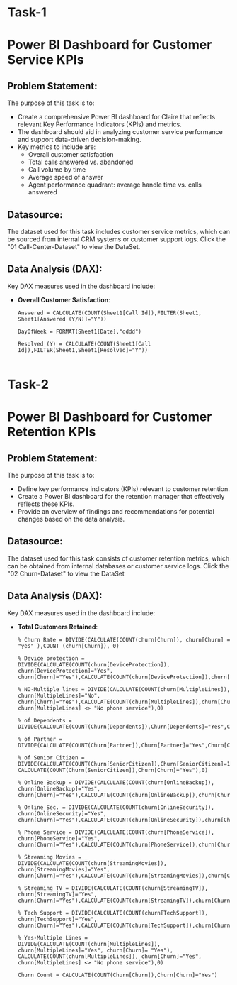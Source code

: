 # Task-1
# Power BI Dashboard for Customer Service KPIs

## Problem Statement:
The purpose of this task is to:
- Create a comprehensive Power BI dashboard for Claire that reflects relevant Key Performance Indicators (KPIs) and metrics.
- The dashboard should aid in analyzing customer service performance and support data-driven decision-making.
- Key metrics to include are:
  - Overall customer satisfaction
  - Total calls answered vs. abandoned
  - Call volume by time
  - Average speed of answer
  - Agent performance quadrant: average handle time vs. calls answered

## Datasource:
The dataset used for this task includes customer service metrics, which can be sourced from internal CRM systems or customer support logs.
Click the "01 Call-Center-Dataset" to view the DataSet.


## Data Analysis (DAX):
Key DAX measures used in the dashboard include:
- **Overall Customer Satisfaction**:
  ```dax
  Answered = CALCULATE(COUNT(Sheet1[Call Id]),FILTER(Sheet1, Sheet1[Answered (Y/N)]="Y"))
  
  DayOfWeek = FORMAT(Sheet1[Date],"dddd")
  
  Resolved (Y) = CALCULATE(COUNT(Sheet1[Call Id]),FILTER(Sheet1,Sheet1[Resolved]="Y"))


# Task-2
  # Power BI Dashboard for Customer Retention KPIs

## Problem Statement:
The purpose of this task is to:
- Define key performance indicators (KPIs) relevant to customer retention.
- Create a Power BI dashboard for the retention manager that effectively reflects these KPIs.
- Provide an overview of findings and recommendations for potential changes based on the data analysis.

## Datasource:
The dataset used for this task consists of customer retention metrics, which can be obtained from internal databases or customer service logs.
Click the "02 Churn-Dataset" to view the DataSet

## Data Analysis (DAX):
Key DAX measures used in the dashboard include:
- **Total Customers Retained**:
  ```dax
  % Churn Rate = DIVIDE(CALCULATE(COUNT(churn[Churn]), churn[Churn] = "yes" ),COUNT (churn[Churn]), 0)

  % Device protection = DIVIDE(CALCULATE(COUNT(churn[DeviceProtection]), churn[DeviceProtection]="Yes", churn[Churn]="Yes"),CALCULATE(COUNT(churn[DeviceProtection]),churn[Churn]="Yes"),0)

  % NO-Multiple lines = DIVIDE(CALCULATE(COUNT(churn[MultipleLines]), churn[MultipleLines]="No", churn[Churn]="Yes"),CALCULATE(COUNT(churn[MultipleLines]),churn[Churn]="Yes", churn[MultipleLines] <> "No phone service"),0)
  
  % of Dependents = DIVIDE(CALCULATE(COUNT(Churn[Dependents]),Churn[Dependents]="Yes",Churn[Churn]="Yes"),CALCULATE(COUNT(Churn[Dependents]),Churn[Churn]="Yes"),0)

  % of Partner = DIVIDE(CALCULATE(COUNT(Churn[Partner]),Churn[Partner]="Yes",Churn[Churn]="Yes"),CALCULATE(COUNT(Churn[Partner]),Churn[Churn]="Yes"),0)
  
  % of Senior Citizen = DIVIDE(CALCULATE(COUNT(Churn[SeniorCitizen]),Churn[SeniorCitizen]=1,Churn[Churn]="Yes"), CALCULATE(COUNT(Churn[SeniorCitizen]),Churn[Churn]="Yes"),0)
  
  % Online Backup = DIVIDE(CALCULATE(COUNT(churn[OnlineBackup]), churn[OnlineBackup]="Yes", churn[Churn]="Yes"),CALCULATE(COUNT(churn[OnlineBackup]),churn[Churn]="Yes"),0)
  
  % Online Sec. = DIVIDE(CALCULATE(COUNT(churn[OnlineSecurity]), churn[OnlineSecurity]="Yes", churn[Churn]="Yes"),CALCULATE(COUNT(churn[OnlineSecurity]),churn[Churn]="Yes"),0)
  
  % Phone Service = DIVIDE(CALCULATE(COUNT(churn[PhoneService]), churn[PhoneService]="Yes", churn[Churn]="Yes"),CALCULATE(COUNT(churn[PhoneService]),churn[Churn]="Yes"),0)
  
  % Streaming Movies = DIVIDE(CALCULATE(COUNT(churn[StreamingMovies]), churn[StreamingMovies]="Yes", churn[Churn]="Yes"),CALCULATE(COUNT(churn[StreamingMovies]),churn[Churn]="Yes"),0)
  
  % Streaming TV = DIVIDE(CALCULATE(COUNT(churn[StreamingTV]), churn[StreamingTV]="Yes", churn[Churn]="Yes"),CALCULATE(COUNT(churn[StreamingTV]),churn[Churn]="Yes"),0)
  
  % Tech Support = DIVIDE(CALCULATE(COUNT(churn[TechSupport]), churn[TechSupport]="Yes", churn[Churn]="Yes"),CALCULATE(COUNT(churn[TechSupport]),churn[Churn]="Yes"),0)
  
  % Yes-Multiple Lines = DIVIDE(CALCULATE(COUNT(churn[MultipleLines]), churn[MultipleLines]="Yes", churn[Churn]= "Yes"), CALCULATE(COUNT(churn[MultipleLines]), churn[Churn]="Yes", churn[MultipleLines] <> "No phone service"),0)
  
  Churn Count = CALCULATE(COUNT(Churn[Churn]),Churn[Churn]="Yes")

